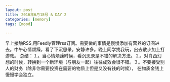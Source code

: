 ```yaml
---
layout: post
title: 2016年6月18号 & DAY 2
categories: [memory]
tags: [mood]

---
```


早上接触RSS,用Feedly管理rss订阅。需要做的事情是慢慢添加有营养的订阅进去。中午心情烦躁，看了下沉思录。安静许多。晚上同学找我玩，出去散步加上打游戏。
总结：１。当心情烦躁时候，看沉思录是不错的解决方法。２。对肖西幻想的时候，转换到一个新环境（与朋友一起）往往成效会很不错。３。不要接受别人的财务（除非你需要投资在需要的物质上但是又没有钱的时候），
在物质金钱上慢慢学会独立。
